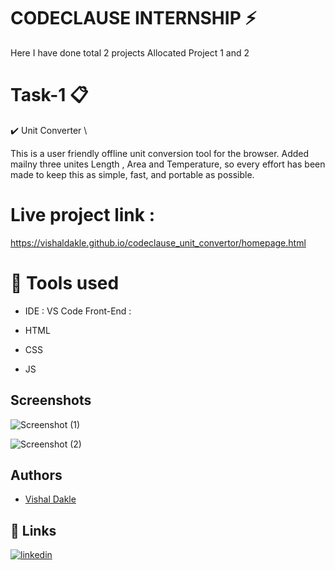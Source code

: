 
# CODECLAUSE INTERNSHIP ⚡️

Here I have done total 2 projects Allocated Project 1 and 2

# Task-1 📋
✔️ Unit Converter \

This is a user friendly offline unit conversion tool for the browser. Added mailny three unites Length , Area and Temperature, so every effort has been made to keep this as simple, fast, and portable as possible.

# Live project link : 
https://vishaldakle.github.io/codeclause_unit_convertor/homepage.html
# 📓 Tools used
- IDE : VS Code Front-End :

- HTML

- CSS

- JS

## Screenshots

![Screenshot (1)](https://user-images.githubusercontent.com/128686610/235312360-d1006960-8385-49c2-a960-8f061ffe7088.png)


![Screenshot (2)](https://user-images.githubusercontent.com/128686610/235312378-adfd3225-846e-45f9-a4fd-ce2ab1ecbb77.png)


## Authors

- [Vishal Dakle](https://github.com/vishaldakle)


## 🔗 Links

[![linkedin](https://img.shields.io/badge/linkedin-0A66C2?style=for-the-badge&logo=linkedin&logoColor=white)](https://www.linkedin.com/in/vishal-dakle-790134231)


